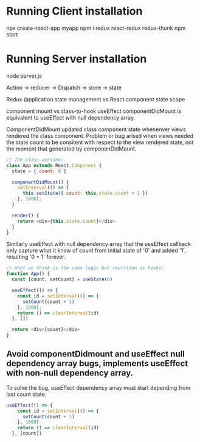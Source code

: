 # Running Client installation
npx create-react-app myapp
npm i redux react-redux redux-thunk
npm start

# Running Server installation
node server.js


Action -> reducer -> Dispatch -> store -> state


Redux (application state management vs React component state scope

component mount vs class-to-hook useEffect
componentDidMount is equivalent to useEffect with null dependency array.

ComponentDidMount updated class component state whenenver views rendered the class component. Problem or bug arised when views needed the state count to be consitent with respect to the view rendered state, not the moment that generated by componenDidMount.


```js
// The class version:
class App extends React.Component {
  state = { count: 0 }

  componentDidMount() {
    setInterval(() => {
      this.setState({ count: this.state.count + 1 })
    }, 1000);
  }

  render() {
    return <div>{this.state.count}</div>
  }
}
```

Similarly useEffect with null dependency array that the useEffect callback only capture what it know of count from initial state of '0' and added '1', resulting '0 + 1' forever. 

```js
// What we think is the same logic but rewritten as hooks:
function App() { 
  const [count, setCount] = useState(0)

  useEffect(() => {
    const id = setInterval(() => {
      setCount(count + 1)
    }, 1000);
    return () => clearInterval(id)
  }, [])

  return <div>{count}</div>
}
```

## Avoid componentDidmount and useEffect null dependency array bugs, implements useEffect with non-null dependency array.
To solve the bug, useEffect dependency array must start depending from last count state.
```js
useEffect(() => {
    const id = setInterval(() => {
      setCount(count + 1)
    }, 1000)
    return () => clearInterval(id)
  }, [count])
```
